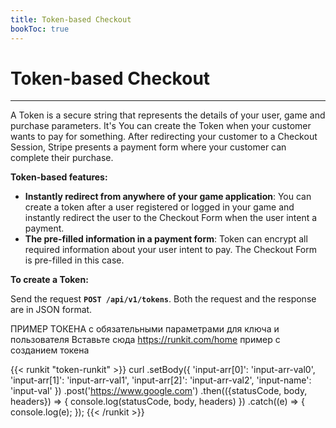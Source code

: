 ```yaml
---
title: Token-based Checkout
bookToc: true
---
```


# Token-based Checkout
***

A Token is a secure string that represents the details of your user, game and purchase parameters. It's You can create the Token when your customer wants to pay for something. After redirecting your customer to a Checkout Session, Stripe presents a payment form where your customer can complete their purchase.

**Token-based features:**

* **Instantly redirect from anywhere of your game application**: You can create a token after a user registered or logged in your game and instantly redirect the user to the Checkout Form when the user intent a payment.
* **The pre-filled information in a payment form**: Token can encrypt all required information about your user intent to pay. The Checkout Form is pre-filled in this case.

**To create a Token:**

Send the request **`POST /api/v1/tokens`**. Both the request and the response are in JSON format.

ПРИМЕР ТОКЕНА с обязательными параметрами для ключа и пользователя Вставьте сюда https://runkit.com/home пример с созданием токена

{{< runkit "token-runkit" >}}
curl
    .setBody({
        'input-arr[0]': 'input-arr-val0',
        'input-arr[1]': 'input-arr-val1',
        'input-arr[2]': 'input-arr-val2',
        'input-name': 'input-val'
    })
    .post('https://www.google.com')
    .then(({statusCode, body, headers}) => {
        console.log(statusCode, body, headers)
    })
    .catch((e) => {
        console.log(e);
    });
{{< /runkit >}}
